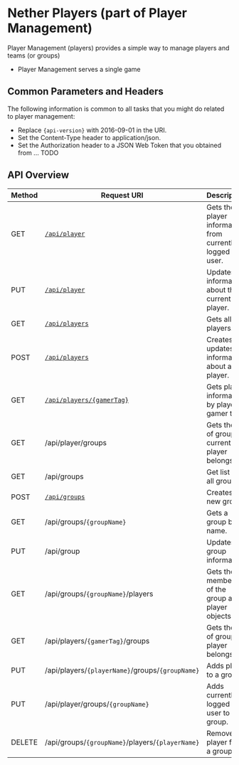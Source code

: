 # Nether Players (part of Player Management)

Player Management (players) provides a simple way to manage players and teams (or groups)
* Player Management serves a single game


## Common Parameters and Headers

The following information is common to all tasks that you might do related to player management:

* Replace `{api-version}` with 2016-09-01 in the URI.
* Set the Content-Type header to application/json.
* Set the Authorization header to a JSON Web Token that you obtained from ... TODO

## API Overview

|Method | Request URI   | Description |
|-------|---------------|-------------|
|GET|[`/api/player`](get-current-player.md)|Gets the player information from currently logged in user.|
|PUT|[`/api/player`](put-current-player.md)|Updates information about the current player.|
|GET|[`/api/players`](get-all-players.md)|Gets all players.|
|POST|[`/api/players`](add-new-player.md)|Creates or updates information about a player.|
|GET|[`/api/players/{gamerTag}`](get-player-by-gamertag.md)|Gets player information by player's gamer tag.|
|GET|/api/player/groups|Gets the list of groups current player belongs to.|
|GET|/api/groups|Get list of all groups.|
|POST|[`/api/groups`](add-new-group.md)|Creates a new group.|
|GET|/api/groups/`{groupName}`|Gets a group by name.|
|PUT|/api/group|Updates group information.|
|GET|/api/groups/`{groupName}`/players|Gets the members of the group as player objects.|
|GET|/api/players/`{gamerTag}`/groups|Gets the list of group a player belongs to.|
|PUT|/api/players/`{playerName}`/groups/`{groupName}`|Adds player to a group.|
|PUT|/api/player/groups/`{groupName}`|Adds currently logged in user to a group.|
|DELETE|/api/groups/`{groupName}`/players/`{playerName}`|Removes player from a group.|   
